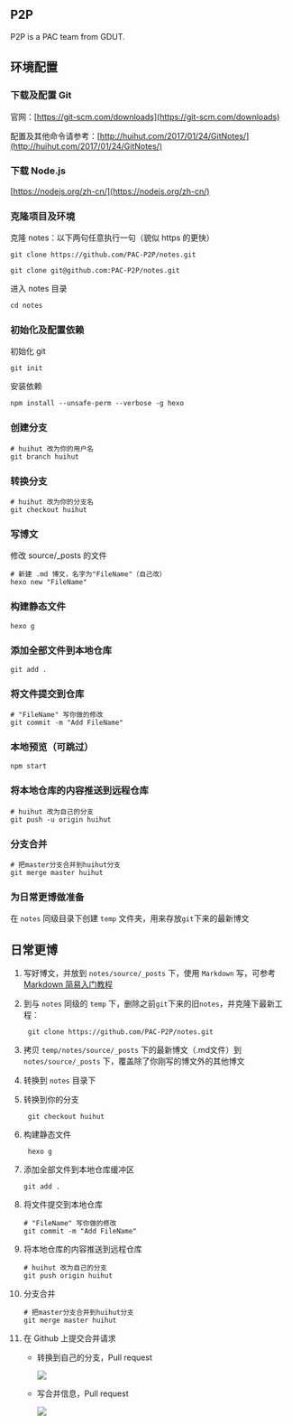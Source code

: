 ## P2P

P2P is a PAC team from GDUT.

## 环境配置

### 下载及配置 Git

官网：[https://git-scm.com/downloads](https://git-scm.com/downloads)

配置及其他命令请参考：[http://huihut.com/2017/01/24/GitNotes/](http://huihut.com/2017/01/24/GitNotes/)

### 下载 Node.js

[https://nodejs.org/zh-cn/](https://nodejs.org/zh-cn/)

### 克隆项目及环境

克隆 notes：以下两句任意执行一句（貌似 https 的更快）

	git clone https://github.com/PAC-P2P/notes.git

	git clone git@github.com:PAC-P2P/notes.git

进入 notes 目录

	cd notes


### 初始化及配置依赖

初始化 git


	git init

安装依赖
 
	npm install --unsafe-perm --verbose -g hexo	

### 创建分支

	# huihut 改为你的用户名
	git branch huihut
	
### 转换分支

	# huihut 改为你的分支名
	git checkout huihut

### 写博文


修改 source/_posts 的文件

	# 新建 .md 博文，名字为"FileName"（自己改）
	hexo new "FileName"	

### 构建静态文件

	hexo g
	
### 添加全部文件到本地仓库

	git add .

### 将文件提交到仓库
	
	# "FileName" 写你做的修改
	git commit -m "Add FileName"

### 本地预览（可跳过）

	npm start

### 将本地仓库的内容推送到远程仓库

	# huihut 改为自己的分支
	git push -u origin huihut
	
### 分支合并

	# 把master分支合并到huihut分支
	git merge master huihut
	
### 为日常更博做准备

在 `notes` 同级目录下创建 `temp` 文件夹，用来存放`git`下来的最新博文


## 日常更博

1. 写好博文，并放到 `notes/source/_posts` 下，使用 `Markdown` 写，可参考 [Markdown 简易入门教程](http://huihut.com/2017/01/25/)
		
3. 到与 `notes` 同级的 `temp` 下，删除之前`git`下来的旧`notes`，并克隆下最新工程：

		git clone https://github.com/PAC-P2P/notes.git

4. 拷贝 `temp/notes/source/_posts` 下的最新博文（.md文件）到 `notes/source/_posts` 下，覆盖除了你刚写的博文外的其他博文

6. 转换到 `notes` 目录下
		
8. 转换到你的分支

		git checkout huihut

9. 构建静态文件

		hexo g
	
10. 添加全部文件到本地仓库缓冲区

		git add .

11. 将文件提交到本地仓库
	
		# "FileName" 写你做的修改
		git commit -m "Add FileName"
		
12. 将本地仓库的内容推送到远程仓库

		# huihut 改为自己的分支
		git push origin huihut
	
13. 分支合并

		# 把master分支合并到huihut分支
		git merge master huihut
	
14. 在 Github 上提交合并请求

	* 转换到自己的分支，Pull request
	
		![](http://ojlsgreog.bkt.clouddn.com/P2PPullRequest.jpg)

	* 写合并信息，Pull request

		![](http://ojlsgreog.bkt.clouddn.com/P2PPullRequest2.jpg)